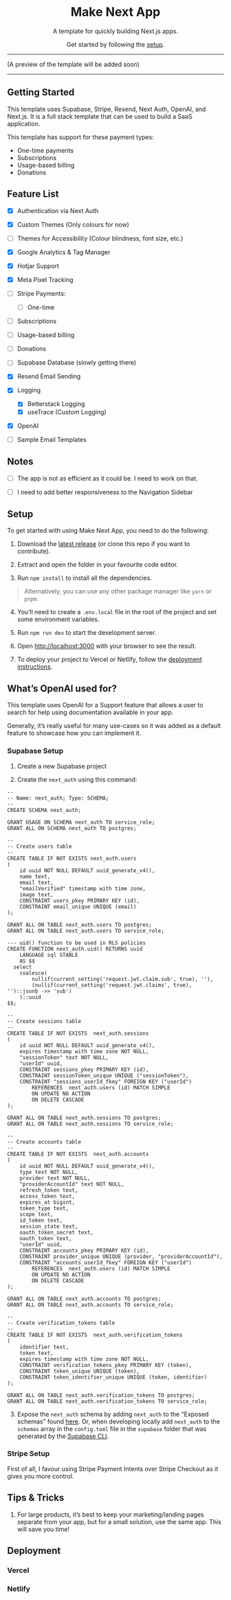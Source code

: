 <h1 align="center">
  Make Next App
</h1>

<p align="center">
  A template for quickly building Next.js apps.
</p>

<p align="center">
  Get started by following the <a href="#setup">setup</a>.
</p>

---

(A preview of the template will be added soon)

---

## Getting Started

This template uses Supabase, Stripe, Resend, Next Auth, OpenAI, and Next.js. It is a full stack template that can be used to build a SaaS application.

This template has support for these payment types:
- One-time payments
- Subscriptions
- Usage-based billing
- Donations

## Feature List

- [x] Authentication via Next Auth
- [x] Custom Themes (Only colours for now)
- [ ] Themes for Accessibility (Colour blindness, font size, etc.)
- [x] Google Analytics & Tag Manager
- [x] Hotjar Support
- [x] Meta Pixel Tracking
- [ ]  Stripe Payments:
	- [ ] One-time
  - [ ] Subscriptions
  - [ ] Usage-based billing
  - [ ] Donations
- [ ] Supabase Database (slowly getting there)
- [x] Resend Email Sending
- [x] Logging
  - [x] Betterstack Logging
  - [x] useTrace (Custom Logging)
- [x] OpenAI
- [ ] Sample Email Templates


## Notes

- [ ] The app is not as efficient as it could be. I need to work on that.
- [ ] I need to add better responsiveness to the Navigation Sidebar


## Setup

To get started with using Make Next App, you need to do the following:

1. Download the [latest release](https://github.com/arsenstorm/next-app-template/releases/latest) (or clone this repo if you want to contribute).

2. Extract and open the folder in your favourite code editor.

3. Run `npm install` to install all the dependencies.

> Alternatively, you can use any other package manager like `yarn` or `pnpm`.

4. You’ll need to create a `.env.local` file in the root of the project and set some environment variables.

5. Run `npm run dev` to start the development server.

6. Open [http://localhost:3000](http://localhost:3000) with your browser to see the result.

7. To deploy your project to Vercel or Netlify, follow the [deployment instructions](#deployment).

## What’s OpenAI used for?

This template uses OpenAI for a Support feature that allows a user to search for help using documentation available in your app.

Generally, it’s really useful for many use-cases so it was added as a default feature to showcase how you can implement it.

### Supabase Setup

1. Create a new Supabase project

2. Create the `next_auth` using this command:

```
--
-- Name: next_auth; Type: SCHEMA;
--
CREATE SCHEMA next_auth;

GRANT USAGE ON SCHEMA next_auth TO service_role;
GRANT ALL ON SCHEMA next_auth TO postgres;

--
-- Create users table
--
CREATE TABLE IF NOT EXISTS next_auth.users
(
    id uuid NOT NULL DEFAULT uuid_generate_v4(),
    name text,
    email text,
    "emailVerified" timestamp with time zone,
    image text,
    CONSTRAINT users_pkey PRIMARY KEY (id),
    CONSTRAINT email_unique UNIQUE (email)
);

GRANT ALL ON TABLE next_auth.users TO postgres;
GRANT ALL ON TABLE next_auth.users TO service_role;

--- uid() function to be used in RLS policies
CREATE FUNCTION next_auth.uid() RETURNS uuid
    LANGUAGE sql STABLE
    AS $$
  select
  	coalesce(
		nullif(current_setting('request.jwt.claim.sub', true), ''),
		(nullif(current_setting('request.jwt.claims', true), '')::jsonb ->> 'sub')
	)::uuid
$$;

--
-- Create sessions table
--
CREATE TABLE IF NOT EXISTS  next_auth.sessions
(
    id uuid NOT NULL DEFAULT uuid_generate_v4(),
    expires timestamp with time zone NOT NULL,
    "sessionToken" text NOT NULL,
    "userId" uuid,
    CONSTRAINT sessions_pkey PRIMARY KEY (id),
    CONSTRAINT sessionToken_unique UNIQUE ("sessionToken"),
    CONSTRAINT "sessions_userId_fkey" FOREIGN KEY ("userId")
        REFERENCES  next_auth.users (id) MATCH SIMPLE
        ON UPDATE NO ACTION
        ON DELETE CASCADE
);

GRANT ALL ON TABLE next_auth.sessions TO postgres;
GRANT ALL ON TABLE next_auth.sessions TO service_role;

--
-- Create accounts table
--
CREATE TABLE IF NOT EXISTS  next_auth.accounts
(
    id uuid NOT NULL DEFAULT uuid_generate_v4(),
    type text NOT NULL,
    provider text NOT NULL,
    "providerAccountId" text NOT NULL,
    refresh_token text,
    access_token text,
    expires_at bigint,
    token_type text,
    scope text,
    id_token text,
    session_state text,
    oauth_token_secret text,
    oauth_token text,
    "userId" uuid,
    CONSTRAINT accounts_pkey PRIMARY KEY (id),
    CONSTRAINT provider_unique UNIQUE (provider, "providerAccountId"),
    CONSTRAINT "accounts_userId_fkey" FOREIGN KEY ("userId")
        REFERENCES  next_auth.users (id) MATCH SIMPLE
        ON UPDATE NO ACTION
        ON DELETE CASCADE
);

GRANT ALL ON TABLE next_auth.accounts TO postgres;
GRANT ALL ON TABLE next_auth.accounts TO service_role;

--
-- Create verification_tokens table
--
CREATE TABLE IF NOT EXISTS  next_auth.verification_tokens
(
    identifier text,
    token text,
    expires timestamp with time zone NOT NULL,
    CONSTRAINT verification_tokens_pkey PRIMARY KEY (token),
    CONSTRAINT token_unique UNIQUE (token),
    CONSTRAINT token_identifier_unique UNIQUE (token, identifier)
);

GRANT ALL ON TABLE next_auth.verification_tokens TO postgres;
GRANT ALL ON TABLE next_auth.verification_tokens TO service_role;
```

3. Expose the `next_auth` schema by adding `next_auth` to the "Exposed schemas" found [here](https://app.supabase.com/project/_/settings/api). Or, when developing locally add `next_auth` to the `schemas` array in the `config.toml` file in the `supabase` folder that was generated by the [Supabase CLI](https://supabase.com/docs/guides/cli/local-development#initialize-your-project?utm_source=authjs-docs&medium=referral&campaign=authjs).


### Stripe Setup

First of all, I favour using Stripe Payment Intents over Stripe Checkout as it gives you more control.

## Tips & Tricks

1. For large products, it’s best to keep your marketing/landing pages separate from your app, but for a small solution, use the same app. This will save you time!

## Deployment

### Vercel

### Netlify
